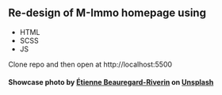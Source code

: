 ## Re-design of M-Immo homepage using
- HTML
- SCSS
- JS

Clone repo and then open at http://localhost:5500

#### Showcase photo by <a href="https://unsplash.com/@etienne_beauregard?utm_source=unsplash&utm_medium=referral&utm_content=creditCopyText">Étienne Beauregard-Riverin</a> on <a href="https://unsplash.com/?utm_source=unsplash&utm_medium=referral&utm_content=creditCopyText">Unsplash</a>
  
